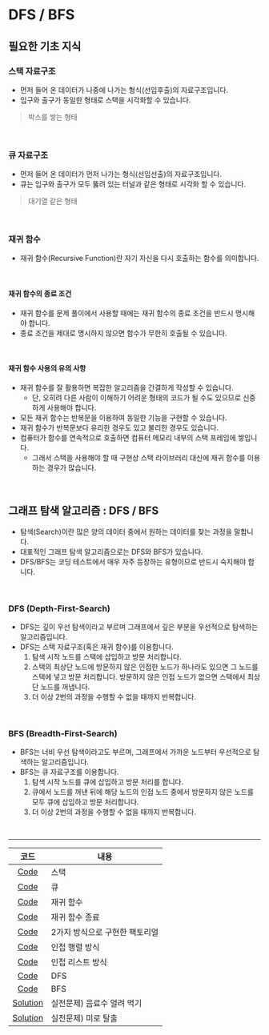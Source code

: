 # DFS / BFS

## 필요한 기초 지식

### 스택 자료구조

- 먼저 들어 온 데이터가 나중에 나가는 형식(선입후출)의 자료구조입니다.
- 입구와 출구가 동일한 형태로 스택을 시각화할 수 있습니다.
 > 박스를 쌓는 형태

<br>

### 큐 자료구조

- 먼저 들어 온 데이터가 먼저 나가는 형식(선입선출)의 자료구조입니다.
- 큐는 입구와 출구가 모두 뚫려 있는 터널과 같은 형태로 시각화 할 수 있습니다.
 > 대기열 같은 형태

<br>

### 재귀 함수

- 재귀 함수(Recursive Function)란 자기 자신을 다시 호출하는 함수를 의미합니다.

<br>

#### 재귀 함수의 종료 조건

- 재귀 함수를 문제 풀이에서 사용할 때에는 재귀 함수의 종료 조건을 반드시 명시해야 합니다.
- 종료 조건을 제대로 명시하지 않으면 함수가 무한히 호출될 수 있습니다.

<br>

#### 재귀 함수 사용의 유의 사항
- 재귀 함수를 잘 활용하면 복잡한 알고리즘을 간결하게 작성할 수 있습니다.
  - 단, 오히려 다른 사람이 이해하기 어려운 형태의 코드가 될 수도 있으므로 신중하게 사용해야 합니다.
- 모든 재귀 함수는 반복문을 이용하여 동일한 기능을 구현할 수 있습니다.
- 재귀 함수가 반복문보다 유리한 경우도 있고 불리한 경우도 있습니다.
- 컴퓨터가 함수를 연속적으로 호출하면 컴퓨터 메모리 내부의 스택 프레임에 쌓입니다.
  - 그래서 스택을 사용해야 할 때 구현상 스택 라이브러리 대신에 재귀 함수를 이용하는 경우가 많습니다.

<br>

## 그래프 탐색 알고리즘 : DFS / BFS

- 탐색(Search)이란 많은 양의 데이터 중에서 원하는 데이터를 찾는 과정을 말합니다.
- 대표적인 그래프 탐색 알고리즘으로는 DFS와 BFS가 있습니다.
- DFS/BFS는 코딩 테스트에서 매우 자주 등장하는 유형이므로 반드시 숙지해야 합니다.

<br>

### DFS (Depth-First-Search)

- DFS는 깊이 우선 탐색이라고 부르며 그래프에서 깊은 부분을 우선적으로 탐색하는 알고리즘입니다.
- DFS는 스택 자료구조(혹은 재귀 함수)를 이용합니다.
  1. 탐색 시작 노드를 스택에 삽입하고 방문 처리합니다.
  2. 스택의 최상단 노드에 방문하지 않은 인접한 노드가 하나라도 있으면 그 노드를 스택에 넣고 방문 처리합니다. 방문하지 않은 인접 노드가 없으면 스택에서 최상단 노드를 꺼냅니다.
  3. 더 이상 2번의 과정을 수행할 수 없을 때까지 반복합니다.

<br>

### BFS (Breadth-First-Search)

- BFS는 너비 우선 탐색이라고도 부르며, 그래프에서 가까운 노드부터 우선적으로 탐색하는 알고리즘입니다.
- BFS는 큐 자료구조를 이용합니다.
  1. 탐색 시작 노드를 큐에 삽입하고 방문 처리를 합니다.
  2. 큐에서 노드를 꺼낸 뒤에 해당 노드의 인접 노드 중에서 방문하지 않은 노드를 모두 큐에 삽입하고 방문 처리합니다.
  3. 더 이상 2번의 과정을 수행할 수 없을 때까지 반복합니다.

<br>

---

|코드|내용|
|:---:|---|
|[Code](5-1-1.py)|스택|
|[Code](5-1-2.py)|큐|
|[Code](5-1-3.py)|재귀 함수|
|[Code](5-1-4.py)|재귀 함수 종료|
|[Code](5-1-5.py)|2가지 방식으로 구현한 팩토리얼|
|[Code](5-2-6.py)|인접 행렬 방식|
|[Code](5-2-7.py)|인접 리스트 방식|
|[Code](5-2-8.py)|DFS|
|[Code](5-2-9.py)|BFS|
|[Solution](5-3-Sol.py)|실전문제) 음료수 얼려 먹기|
|[Solution](5-4-Sol.py)|실전문제) 미로 탈출|